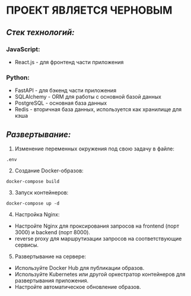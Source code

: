 ﻿# ПРОЕКТ ЯВЛЯЕТСЯ ЧЕРНОВЫМ
## ***Стек технологий:***
### JavaScript:
- React.js - для фронтенд части приложения
### Python:
- FastAPI - для бэкенд части приложения
- SQLAlchemy - ORM для работы с основной базой данных
- PostgreSQL - основная база данных
- Redis - вторичная база данных, используется как хранилище для кэша

## ***Развертывание:***
1. Изменение переменных окружения под свою задачу в файле:

`.env`

2. Создание Docker-образов:

`docker-compose build`

3. Запуск контейнеров:

`docker-compose up -d`

4. Настройка Nginx:

* Настройте Nginx для проксирования запросов на frontend (порт 3000) и backend (порт 8000).
* reverse proxy для маршрутизации запросов на соответствующие сервисы.

5. Развертывание на сервере:

* Используйте Docker Hub для публикации образов.
* Используйте Kubernetes или другой оркестратор контейнеров для развертывания приложения.
* Настройте автоматическое обновление образов.
